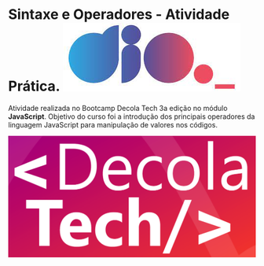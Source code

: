 # Sintaxe e Operadores - Atividade Prática. <img src=https://github.com/Deivison-Vitorino/BootCamp-Decola-Tech-DIO/blob/master/Atividade-Operadores/img/transferir.jpg dtyle=40px />


Atividade realizada no Bootcamp Decola Tech 3a edição no módulo **JavaScript**.
Objetivo do curso foi a introdução dos principais operadores da linguagem JavaScript para manipulação de valores nos códigos.


<img src="https://github.com/Deivison-Vitorino/BootCamp-Decola-Tech-DIO/blob/master/Atividade-Operadores/DecolaTech3.png" style=225px />








